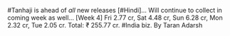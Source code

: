#Tanhaji is ahead of _all_ new releases [#Hindi]... Will continue to collect in coming week as well... [Week 4] Fri 2.77 cr, Sat 4.48 cr, Sun 6.28 cr, Mon 2.32 cr, Tue 2.05 cr. Total: ₹ 255.77 cr. #India biz. By Taran Adarsh
